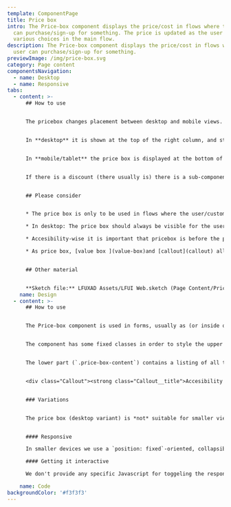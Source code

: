 ```yaml
---
template: ComponentPage
title: Price box
intro: The Price-box component displays the price/cost in flows where the user
  can purchase/sign-up for something. The price is updated as the user makes
  various choices in the main flow.
description: The Price-box component displays the price/cost in flows where the
  user can purchase/sign-up for something.
previewImage: /img/price-box.svg
category: Page content
componentsNavigation:
  - name: Desktop
  - name: Responsive
tabs:
  - content: >-
      ## How to use


      The pricebox changes placement between desktop and mobile views.


      In **desktop** it is shown at the top of the right column, and sticks to the top of the screen as the user scrolls down (except in Mina sidor). The price is shown prominently (either as a one-time price or monthly/yearly depending on the price model). A wave pattern separates the overall price from a breakdown of what influences the price; examples of such includes selected add-ons and discounts. Optionally a grey information box can be added at the bottom to inform the user of possibilities for more discounts if they have more products with us.


      In **mobile/tablet** the price box is displayed at the bottom of the screen (as there is no column to the right). In its default view the price box is compressed and only the price is shown. If the user clicks on the price box it expands and the more detailed price information is shown below a wavy pattern (the same information as in desktop).


      If there is a discount (there usually is) there is a sub-component to highlight the discount. It is based on our alerts, but spans several lines and includes an animated checkbox.


      ## Please consider


      * The price box is only to be used in flows where the user/customer is signing up for/purchasing a service.

      * In desktop: The price box should always be visible for the user, and thus is sticky to the top when the user starts scrolling. This means that you need to try to keep the right column short to avoid that the price box is pushed out of the screen when the right column hits the bottom.

      * Accesibility-wise it is important that pricebox is before the primary button in the main flow so that people who use screen readers get access to the information.

      * As price box, [value box ](value-box)and [callout](callout) all are various ways of highlighting information you should avoid mixing them in one view.


      ## Other material


      **Sketch file:** LFUXAD Assets/LFUI Web.sketch (Page Content/Price box)
    name: Design
  - content: >-
      ## How to use


      The Price-box component is used in forms, usually as (or inside of) a sidebar which lets the user keep track of the price/cost of the service as he/she makes changes in the form.


      The component has some fixed classes in order to style the upper part (`.price-box-header`) of the component correctly.


      The lower part (`.price-box-content`) contains a listing of all the factors that affect the price itself, which vary a great deal between forms. Feel free to use different types of LFUI components freely here depending on the form related to the price-box in question.


      <div class="Callout"><strong class="Callout__title">Accesibility </strong><p class="Callout__text">It is important that pricebox is codewise placed before the primary button (= submit) of the main flow so that people who use screen readers get access to the information if they are tabbing through the page.</p></div>


      ### Variations


      The price box (desktop variant) is *not* suitable for smaller views. Because of this there is two different variation you will have to show/hide depending on the screen width(screen width less than 768px show responsive variation).


      #### Responsive

      In smaller devices we use a `position: fixed`-oriented, collapsible price box instead to save space but still keep the easily overviewed component close at hand for the user. The `.price-box-bottom` is positioned in the bottom of the window **so that only the header is visible**, and on click it toggles upwards, showing the main content.

      #### Getting it interactive

      We don't provide any specific Javascript for toggeling the responsive version, instead, we rely on the Bootstrap ´data-bs-toggle="collapse"´. Please see the example implementations.

    name: Code
backgroundColor: '#f3f3f3'
---
```

